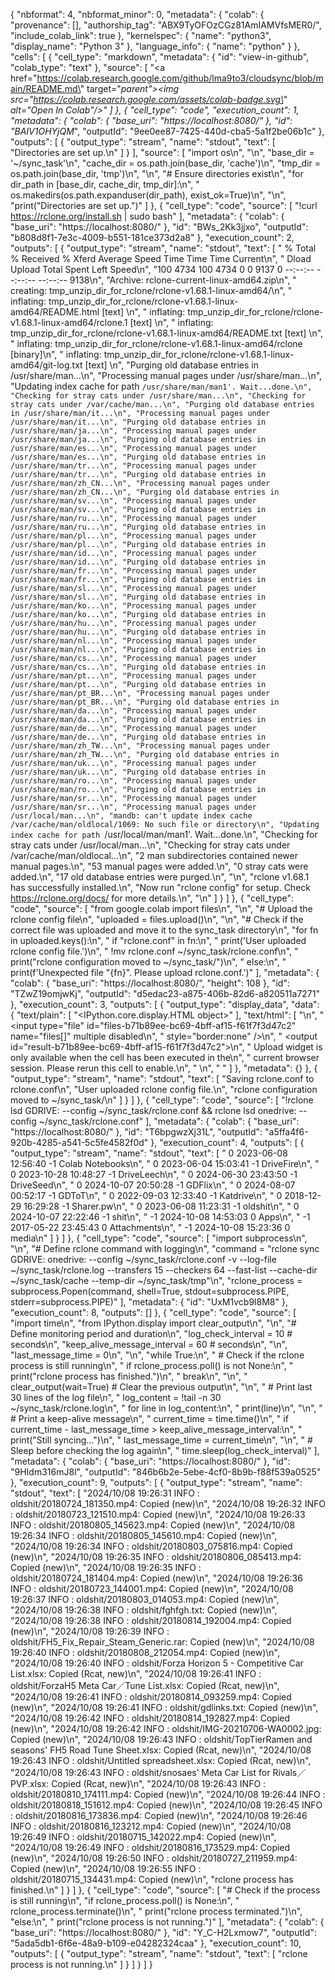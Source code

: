 {
  "nbformat": 4,
  "nbformat_minor": 0,
  "metadata": {
    "colab": {
      "provenance": [],
      "authorship_tag": "ABX9TyOFOzCGz81AmIAMVfsMER0/",
      "include_colab_link": true
    },
    "kernelspec": {
      "name": "python3",
      "display_name": "Python 3"
    },
    "language_info": {
      "name": "python"
    }
  },
  "cells": [
    {
      "cell_type": "markdown",
      "metadata": {
        "id": "view-in-github",
        "colab_type": "text"
      },
      "source": [
        "<a href=\"https://colab.research.google.com/github/lma9to3/cloudsync/blob/main/README.md\" target=\"_parent\"><img src=\"https://colab.research.google.com/assets/colab-badge.svg\" alt=\"Open In Colab\"/></a>"
      ]
    },
    {
      "cell_type": "code",
      "execution_count": 1,
      "metadata": {
        "colab": {
          "base_uri": "https://localhost:8080/"
        },
        "id": "BAIV1OHYjQM_",
        "outputId": "9ee0ee87-7425-440d-cba5-5a1f2be06b1c"
      },
      "outputs": [
        {
          "output_type": "stream",
          "name": "stdout",
          "text": [
            "Directories are set up.\n"
          ]
        }
      ],
      "source": [
        "import os\n",
        "\n",
        "base_dir = '~/sync_task'\n",
        "cache_dir = os.path.join(base_dir, 'cache')\n",
        "tmp_dir = os.path.join(base_dir, 'tmp')\n",
        "\n",
        "# Ensure directories exist\n",
        "for dir_path in [base_dir, cache_dir, tmp_dir]:\n",
        "    os.makedirs(os.path.expanduser(dir_path), exist_ok=True)\n",
        "\n",
        "print(\"Directories are set up.\")"
      ]
    },
    {
      "cell_type": "code",
      "source": [
        "!curl https://rclone.org/install.sh | sudo bash"
      ],
      "metadata": {
        "colab": {
          "base_uri": "https://localhost:8080/"
        },
        "id": "BWs_2Kk3jjxo",
        "outputId": "b808d8f1-7e3c-4009-b551-181ce373d2a8"
      },
      "execution_count": 2,
      "outputs": [
        {
          "output_type": "stream",
          "name": "stdout",
          "text": [
            "  % Total    % Received % Xferd  Average Speed   Time    Time     Time  Current\n",
            "                                 Dload  Upload   Total   Spent    Left  Speed\n",
            "100  4734  100  4734    0     0   9137      0 --:--:-- --:--:-- --:--:--  9138\n",
            "Archive:  rclone-current-linux-amd64.zip\n",
            "   creating: tmp_unzip_dir_for_rclone/rclone-v1.68.1-linux-amd64/\n",
            "  inflating: tmp_unzip_dir_for_rclone/rclone-v1.68.1-linux-amd64/README.html  [text]  \n",
            "  inflating: tmp_unzip_dir_for_rclone/rclone-v1.68.1-linux-amd64/rclone.1  [text]  \n",
            "  inflating: tmp_unzip_dir_for_rclone/rclone-v1.68.1-linux-amd64/README.txt  [text]  \n",
            "  inflating: tmp_unzip_dir_for_rclone/rclone-v1.68.1-linux-amd64/rclone  [binary]\n",
            "  inflating: tmp_unzip_dir_for_rclone/rclone-v1.68.1-linux-amd64/git-log.txt  [text]  \n",
            "Purging old database entries in /usr/share/man...\n",
            "Processing manual pages under /usr/share/man...\n",
            "Updating index cache for path `/usr/share/man/man1'. Wait...done.\n",
            "Checking for stray cats under /usr/share/man...\n",
            "Checking for stray cats under /var/cache/man...\n",
            "Purging old database entries in /usr/share/man/it...\n",
            "Processing manual pages under /usr/share/man/it...\n",
            "Purging old database entries in /usr/share/man/ja...\n",
            "Processing manual pages under /usr/share/man/ja...\n",
            "Purging old database entries in /usr/share/man/es...\n",
            "Processing manual pages under /usr/share/man/es...\n",
            "Purging old database entries in /usr/share/man/tr...\n",
            "Processing manual pages under /usr/share/man/tr...\n",
            "Purging old database entries in /usr/share/man/zh_CN...\n",
            "Processing manual pages under /usr/share/man/zh_CN...\n",
            "Purging old database entries in /usr/share/man/sv...\n",
            "Processing manual pages under /usr/share/man/sv...\n",
            "Purging old database entries in /usr/share/man/ru...\n",
            "Processing manual pages under /usr/share/man/ru...\n",
            "Purging old database entries in /usr/share/man/pl...\n",
            "Processing manual pages under /usr/share/man/pl...\n",
            "Purging old database entries in /usr/share/man/id...\n",
            "Processing manual pages under /usr/share/man/id...\n",
            "Purging old database entries in /usr/share/man/fr...\n",
            "Processing manual pages under /usr/share/man/fr...\n",
            "Purging old database entries in /usr/share/man/sl...\n",
            "Processing manual pages under /usr/share/man/sl...\n",
            "Purging old database entries in /usr/share/man/ko...\n",
            "Processing manual pages under /usr/share/man/ko...\n",
            "Purging old database entries in /usr/share/man/hu...\n",
            "Processing manual pages under /usr/share/man/hu...\n",
            "Purging old database entries in /usr/share/man/nl...\n",
            "Processing manual pages under /usr/share/man/nl...\n",
            "Purging old database entries in /usr/share/man/cs...\n",
            "Processing manual pages under /usr/share/man/cs...\n",
            "Purging old database entries in /usr/share/man/pt...\n",
            "Processing manual pages under /usr/share/man/pt...\n",
            "Purging old database entries in /usr/share/man/pt_BR...\n",
            "Processing manual pages under /usr/share/man/pt_BR...\n",
            "Purging old database entries in /usr/share/man/da...\n",
            "Processing manual pages under /usr/share/man/da...\n",
            "Purging old database entries in /usr/share/man/de...\n",
            "Processing manual pages under /usr/share/man/de...\n",
            "Purging old database entries in /usr/share/man/zh_TW...\n",
            "Processing manual pages under /usr/share/man/zh_TW...\n",
            "Purging old database entries in /usr/share/man/uk...\n",
            "Processing manual pages under /usr/share/man/uk...\n",
            "Purging old database entries in /usr/share/man/ro...\n",
            "Processing manual pages under /usr/share/man/ro...\n",
            "Purging old database entries in /usr/share/man/sr...\n",
            "Processing manual pages under /usr/share/man/sr...\n",
            "Processing manual pages under /usr/local/man...\n",
            "mandb: can't update index cache /var/cache/man/oldlocal/1069: No such file or directory\n",
            "Updating index cache for path `/usr/local/man/man1'. Wait...done.\n",
            "Checking for stray cats under /usr/local/man...\n",
            "Checking for stray cats under /var/cache/man/oldlocal...\n",
            "2 man subdirectories contained newer manual pages.\n",
            "53 manual pages were added.\n",
            "0 stray cats were added.\n",
            "17 old database entries were purged.\n",
            "\n",
            "rclone v1.68.1 has successfully installed.\n",
            "Now run \"rclone config\" for setup. Check https://rclone.org/docs/ for more details.\n",
            "\n"
          ]
        }
      ]
    },
    {
      "cell_type": "code",
      "source": [
        "from google.colab import files\n",
        "\n",
        "# Upload the rclone config file\n",
        "uploaded = files.upload()\n",
        "\n",
        "# Check if the correct file was uploaded and move it to the sync_task directory\n",
        "for fn in uploaded.keys():\n",
        "    if \"rclone.conf\" in fn:\n",
        "        print('User uploaded rclone config file.')\n",
        "        !mv rclone.conf ~/sync_task/rclone.conf\n",
        "        print(\"rclone configuration moved to ~/sync_task/\")\n",
        "    else:\n",
        "        print(f'Unexpected file \"{fn}\". Please upload rclone.conf.')"
      ],
      "metadata": {
        "colab": {
          "base_uri": "https://localhost:8080/",
          "height": 108
        },
        "id": "TZwZ19omjwKj",
        "outputId": "d5edac23-a875-406b-82d6-a820511a7271"
      },
      "execution_count": 3,
      "outputs": [
        {
          "output_type": "display_data",
          "data": {
            "text/plain": [
              "<IPython.core.display.HTML object>"
            ],
            "text/html": [
              "\n",
              "     <input type=\"file\" id=\"files-b71b89ee-bc69-4bff-af15-f61f7f3d47c2\" name=\"files[]\" multiple disabled\n",
              "        style=\"border:none\" />\n",
              "     <output id=\"result-b71b89ee-bc69-4bff-af15-f61f7f3d47c2\">\n",
              "      Upload widget is only available when the cell has been executed in the\n",
              "      current browser session. Please rerun this cell to enable.\n",
              "      </output>\n",
              "      <script>// Copyright 2017 Google LLC\n",
              "//\n",
              "// Licensed under the Apache License, Version 2.0 (the \"License\");\n",
              "// you may not use this file except in compliance with the License.\n",
              "// You may obtain a copy of the License at\n",
              "//\n",
              "//      http://www.apache.org/licenses/LICENSE-2.0\n",
              "//\n",
              "// Unless required by applicable law or agreed to in writing, software\n",
              "// distributed under the License is distributed on an \"AS IS\" BASIS,\n",
              "// WITHOUT WARRANTIES OR CONDITIONS OF ANY KIND, either express or implied.\n",
              "// See the License for the specific language governing permissions and\n",
              "// limitations under the License.\n",
              "\n",
              "/**\n",
              " * @fileoverview Helpers for google.colab Python module.\n",
              " */\n",
              "(function(scope) {\n",
              "function span(text, styleAttributes = {}) {\n",
              "  const element = document.createElement('span');\n",
              "  element.textContent = text;\n",
              "  for (const key of Object.keys(styleAttributes)) {\n",
              "    element.style[key] = styleAttributes[key];\n",
              "  }\n",
              "  return element;\n",
              "}\n",
              "\n",
              "// Max number of bytes which will be uploaded at a time.\n",
              "const MAX_PAYLOAD_SIZE = 100 * 1024;\n",
              "\n",
              "function _uploadFiles(inputId, outputId) {\n",
              "  const steps = uploadFilesStep(inputId, outputId);\n",
              "  const outputElement = document.getElementById(outputId);\n",
              "  // Cache steps on the outputElement to make it available for the next call\n",
              "  // to uploadFilesContinue from Python.\n",
              "  outputElement.steps = steps;\n",
              "\n",
              "  return _uploadFilesContinue(outputId);\n",
              "}\n",
              "\n",
              "// This is roughly an async generator (not supported in the browser yet),\n",
              "// where there are multiple asynchronous steps and the Python side is going\n",
              "// to poll for completion of each step.\n",
              "// This uses a Promise to block the python side on completion of each step,\n",
              "// then passes the result of the previous step as the input to the next step.\n",
              "function _uploadFilesContinue(outputId) {\n",
              "  const outputElement = document.getElementById(outputId);\n",
              "  const steps = outputElement.steps;\n",
              "\n",
              "  const next = steps.next(outputElement.lastPromiseValue);\n",
              "  return Promise.resolve(next.value.promise).then((value) => {\n",
              "    // Cache the last promise value to make it available to the next\n",
              "    // step of the generator.\n",
              "    outputElement.lastPromiseValue = value;\n",
              "    return next.value.response;\n",
              "  });\n",
              "}\n",
              "\n",
              "/**\n",
              " * Generator function which is called between each async step of the upload\n",
              " * process.\n",
              " * @param {string} inputId Element ID of the input file picker element.\n",
              " * @param {string} outputId Element ID of the output display.\n",
              " * @return {!Iterable<!Object>} Iterable of next steps.\n",
              " */\n",
              "function* uploadFilesStep(inputId, outputId) {\n",
              "  const inputElement = document.getElementById(inputId);\n",
              "  inputElement.disabled = false;\n",
              "\n",
              "  const outputElement = document.getElementById(outputId);\n",
              "  outputElement.innerHTML = '';\n",
              "\n",
              "  const pickedPromise = new Promise((resolve) => {\n",
              "    inputElement.addEventListener('change', (e) => {\n",
              "      resolve(e.target.files);\n",
              "    });\n",
              "  });\n",
              "\n",
              "  const cancel = document.createElement('button');\n",
              "  inputElement.parentElement.appendChild(cancel);\n",
              "  cancel.textContent = 'Cancel upload';\n",
              "  const cancelPromise = new Promise((resolve) => {\n",
              "    cancel.onclick = () => {\n",
              "      resolve(null);\n",
              "    };\n",
              "  });\n",
              "\n",
              "  // Wait for the user to pick the files.\n",
              "  const files = yield {\n",
              "    promise: Promise.race([pickedPromise, cancelPromise]),\n",
              "    response: {\n",
              "      action: 'starting',\n",
              "    }\n",
              "  };\n",
              "\n",
              "  cancel.remove();\n",
              "\n",
              "  // Disable the input element since further picks are not allowed.\n",
              "  inputElement.disabled = true;\n",
              "\n",
              "  if (!files) {\n",
              "    return {\n",
              "      response: {\n",
              "        action: 'complete',\n",
              "      }\n",
              "    };\n",
              "  }\n",
              "\n",
              "  for (const file of files) {\n",
              "    const li = document.createElement('li');\n",
              "    li.append(span(file.name, {fontWeight: 'bold'}));\n",
              "    li.append(span(\n",
              "        `(${file.type || 'n/a'}) - ${file.size} bytes, ` +\n",
              "        `last modified: ${\n",
              "            file.lastModifiedDate ? file.lastModifiedDate.toLocaleDateString() :\n",
              "                                    'n/a'} - `));\n",
              "    const percent = span('0% done');\n",
              "    li.appendChild(percent);\n",
              "\n",
              "    outputElement.appendChild(li);\n",
              "\n",
              "    const fileDataPromise = new Promise((resolve) => {\n",
              "      const reader = new FileReader();\n",
              "      reader.onload = (e) => {\n",
              "        resolve(e.target.result);\n",
              "      };\n",
              "      reader.readAsArrayBuffer(file);\n",
              "    });\n",
              "    // Wait for the data to be ready.\n",
              "    let fileData = yield {\n",
              "      promise: fileDataPromise,\n",
              "      response: {\n",
              "        action: 'continue',\n",
              "      }\n",
              "    };\n",
              "\n",
              "    // Use a chunked sending to avoid message size limits. See b/62115660.\n",
              "    let position = 0;\n",
              "    do {\n",
              "      const length = Math.min(fileData.byteLength - position, MAX_PAYLOAD_SIZE);\n",
              "      const chunk = new Uint8Array(fileData, position, length);\n",
              "      position += length;\n",
              "\n",
              "      const base64 = btoa(String.fromCharCode.apply(null, chunk));\n",
              "      yield {\n",
              "        response: {\n",
              "          action: 'append',\n",
              "          file: file.name,\n",
              "          data: base64,\n",
              "        },\n",
              "      };\n",
              "\n",
              "      let percentDone = fileData.byteLength === 0 ?\n",
              "          100 :\n",
              "          Math.round((position / fileData.byteLength) * 100);\n",
              "      percent.textContent = `${percentDone}% done`;\n",
              "\n",
              "    } while (position < fileData.byteLength);\n",
              "  }\n",
              "\n",
              "  // All done.\n",
              "  yield {\n",
              "    response: {\n",
              "      action: 'complete',\n",
              "    }\n",
              "  };\n",
              "}\n",
              "\n",
              "scope.google = scope.google || {};\n",
              "scope.google.colab = scope.google.colab || {};\n",
              "scope.google.colab._files = {\n",
              "  _uploadFiles,\n",
              "  _uploadFilesContinue,\n",
              "};\n",
              "})(self);\n",
              "</script> "
            ]
          },
          "metadata": {}
        },
        {
          "output_type": "stream",
          "name": "stdout",
          "text": [
            "Saving rclone.conf to rclone.conf\n",
            "User uploaded rclone config file.\n",
            "rclone configuration moved to ~/sync_task/\n"
          ]
        }
      ]
    },
    {
      "cell_type": "code",
      "source": [
        "!rclone lsd GDRIVE: --config ~/sync_task/rclone.conf && rclone lsd onedrive: --config ~/sync_task/rclone.conf"
      ],
      "metadata": {
        "colab": {
          "base_uri": "https://localhost:8080/"
        },
        "id": "T6bpgwzXj31L",
        "outputId": "a5ffa4f6-920b-4285-a541-5c5fe4582f0d"
      },
      "execution_count": 4,
      "outputs": [
        {
          "output_type": "stream",
          "name": "stdout",
          "text": [
            "           0 2023-06-08 12:56:40        -1 Colab Notebooks\n",
            "           0 2023-06-04 15:03:41        -1 DriveFire\n",
            "           0 2023-10-28 10:48:27        -1 DriveLeech\n",
            "           0 2024-06-30 23:43:50        -1 DriveSeed\n",
            "           0 2024-10-07 20:50:28        -1 GDFlix\n",
            "           0 2024-08-07 00:52:17        -1 GDToT\n",
            "           0 2022-09-03 12:33:40        -1 Katdrive\n",
            "           0 2018-12-29 16:29:28        -1 Sharer.pw\n",
            "           0 2023-06-08 11:23:31        -1 oldshit\n",
            "           0 2024-10-07 22:22:46        -1 shit\n",
            "          -1 2024-10-08 14:53:03         0 Apps\n",
            "          -1 2017-05-22 23:45:43         0 Attachments\n",
            "          -1 2024-10-08 15:23:36         0 media\n"
          ]
        }
      ]
    },
    {
      "cell_type": "code",
      "source": [
        "import subprocess\n",
        "\n",
        "# Define rclone command with logging\n",
        "command = \"rclone sync GDRIVE: onedrive: --config ~/sync_task/rclone.conf -v --log-file ~/sync_task/rclone.log --transfers 15 --checkers 64 --fast-list --cache-dir ~/sync_task/cache --temp-dir ~/sync_task/tmp\"\n",
        "rclone_process = subprocess.Popen(command, shell=True, stdout=subprocess.PIPE, stderr=subprocess.PIPE)"
      ],
      "metadata": {
        "id": "UxM1vcb9l8M8"
      },
      "execution_count": 8,
      "outputs": []
    },
    {
      "cell_type": "code",
      "source": [
        "import time\n",
        "from IPython.display import clear_output\n",
        "\n",
        "# Define monitoring period and duration\n",
        "log_check_interval = 10  # seconds\n",
        "keep_alive_message_interval = 60  # seconds\n",
        "\n",
        "last_message_time = 0\n",
        "\n",
        "while True:\n",
        "    # Check if the rclone process is still running\n",
        "    if rclone_process.poll() is not None:\n",
        "        print(\"rclone process has finished.\")\n",
        "        break\n",
        "\n",
        "    clear_output(wait=True)  # Clear the previous output\n",
        "\n",
        "    # Print last 30 lines of the log file\n",
        "    log_content = !tail -n 30 ~/sync_task/rclone.log\n",
        "    for line in log_content:\n",
        "        print(line)\n",
        "\n",
        "    # Print a keep-alive message\n",
        "    current_time = time.time()\n",
        "    if current_time - last_message_time > keep_alive_message_interval:\n",
        "        print(\"Still syncing...\")\n",
        "        last_message_time = current_time\n",
        "\n",
        "    # Sleep before checking the log again\n",
        "    time.sleep(log_check_interval)"
      ],
      "metadata": {
        "colab": {
          "base_uri": "https://localhost:8080/"
        },
        "id": "9HIdm316mJ8l",
        "outputId": "846b6b2e-5ebe-4cf0-8b9b-f88f539a0525"
      },
      "execution_count": 9,
      "outputs": [
        {
          "output_type": "stream",
          "name": "stdout",
          "text": [
            "2024/10/08 19:26:31 INFO  : oldshit/20180724_181350.mp4: Copied (new)\n",
            "2024/10/08 19:26:32 INFO  : oldshit/20180723_121510.mp4: Copied (new)\n",
            "2024/10/08 19:26:33 INFO  : oldshit/20180805_145623.mp4: Copied (new)\n",
            "2024/10/08 19:26:34 INFO  : oldshit/20180805_145610.mp4: Copied (new)\n",
            "2024/10/08 19:26:34 INFO  : oldshit/20180803_075816.mp4: Copied (new)\n",
            "2024/10/08 19:26:35 INFO  : oldshit/20180806_085413.mp4: Copied (new)\n",
            "2024/10/08 19:26:35 INFO  : oldshit/20180724_181404.mp4: Copied (new)\n",
            "2024/10/08 19:26:36 INFO  : oldshit/20180723_144001.mp4: Copied (new)\n",
            "2024/10/08 19:26:37 INFO  : oldshit/20180803_014053.mp4: Copied (new)\n",
            "2024/10/08 19:26:38 INFO  : oldshit/fghfgh.txt: Copied (new)\n",
            "2024/10/08 19:26:38 INFO  : oldshit/20180814_192004.mp4: Copied (new)\n",
            "2024/10/08 19:26:39 INFO  : oldshit/FH5_Fix_Repair_Steam_Generic.rar: Copied (new)\n",
            "2024/10/08 19:26:40 INFO  : oldshit/20180808_212054.mp4: Copied (new)\n",
            "2024/10/08 19:26:40 INFO  : oldshit/Forza Horizon 5 - Competitive Car List.xlsx: Copied (Rcat, new)\n",
            "2024/10/08 19:26:41 INFO  : oldshit/ForzaH5 Meta Car／Tune List.xlsx: Copied (Rcat, new)\n",
            "2024/10/08 19:26:41 INFO  : oldshit/20180814_093259.mp4: Copied (new)\n",
            "2024/10/08 19:26:41 INFO  : oldshit/gdlinks.txt: Copied (new)\n",
            "2024/10/08 19:26:42 INFO  : oldshit/20180814_192827.mp4: Copied (new)\n",
            "2024/10/08 19:26:42 INFO  : oldshit/IMG-20210706-WA0002.jpg: Copied (new)\n",
            "2024/10/08 19:26:43 INFO  : oldshit/TopTierRamen and seasons' FH5 Road Tune Sheet.xlsx: Copied (Rcat, new)\n",
            "2024/10/08 19:26:43 INFO  : oldshit/Untitled spreadsheet.xlsx: Copied (Rcat, new)\n",
            "2024/10/08 19:26:43 INFO  : oldshit/snosaes’ Meta Car List for Rivals／PVP.xlsx: Copied (Rcat, new)\n",
            "2024/10/08 19:26:43 INFO  : oldshit/20180810_174111.mp4: Copied (new)\n",
            "2024/10/08 19:26:44 INFO  : oldshit/20180818_151612.mp4: Copied (new)\n",
            "2024/10/08 19:26:45 INFO  : oldshit/20180816_173836.mp4: Copied (new)\n",
            "2024/10/08 19:26:46 INFO  : oldshit/20180816_123212.mp4: Copied (new)\n",
            "2024/10/08 19:26:49 INFO  : oldshit/20180715_142022.mp4: Copied (new)\n",
            "2024/10/08 19:26:49 INFO  : oldshit/20180816_173529.mp4: Copied (new)\n",
            "2024/10/08 19:26:50 INFO  : oldshit/20180727_211959.mp4: Copied (new)\n",
            "2024/10/08 19:26:55 INFO  : oldshit/20180715_134431.mp4: Copied (new)\n",
            "rclone process has finished.\n"
          ]
        }
      ]
    },
    {
      "cell_type": "code",
      "source": [
        "# Check if the process is still running\n",
        "if rclone_process.poll() is None:\n",
        "    rclone_process.terminate()\n",
        "    print(\"rclone process terminated.\")\n",
        "else:\n",
        "    print(\"rclone process is not running.\")"
      ],
      "metadata": {
        "colab": {
          "base_uri": "https://localhost:8080/"
        },
        "id": "Y_C-H2Lxmow7",
        "outputId": "5ada5db1-6f6e-48a9-b109-e04282324caa"
      },
      "execution_count": 10,
      "outputs": [
        {
          "output_type": "stream",
          "name": "stdout",
          "text": [
            "rclone process is not running.\n"
          ]
        }
      ]
    }
  ]
}